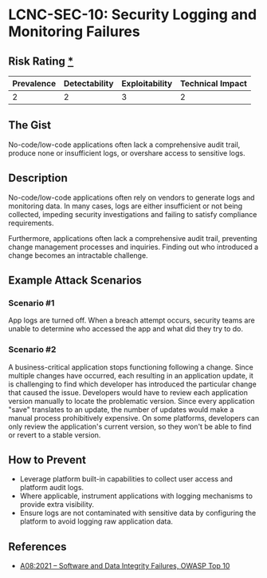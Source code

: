 # LCNC-SEC-10: Security Logging and Monitoring Failures

## Risk Rating [*](https://owasp.org/www-project-top-ten/2017/Note_About_Risks)

| Prevalence | Detectability | Exploitability | Technical Impact |
| --- | --- | --- | --- |
| 2 | 2 | 3 | 2 |

## The Gist

No-code/low-code applications often lack a comprehensive audit trail, produce none or insufficient logs, or overshare access to sensitive logs.

## Description

No-code/low-code applications often rely on vendors to generate logs and monitoring data.
In many cases, logs are either insufficient or not being collected, impeding security investigations and failing to satisfy compliance requirements.

Furthermore, applications often lack a comprehensive audit trail, preventing change management processes and inquiries.
Finding out who introduced a change becomes an intractable challenge.

## Example Attack Scenarios

### Scenario #1

App logs are turned off.
When a breach attempt occurs, security teams are unable to determine who accessed the app and what did they try to do. 

### Scenario #2

A business-critical application stops functioning following a change.
Since multiple changes have occurred, each resulting in an application update, it is challenging to find which developer has introduced the particular change that caused the issue.
Developers would have to review each application version manually to locate the problematic version.
Since every application "save" translates to an update, the number of updates would make a manual process prohibitively expensive.
On some platforms, developers can only review the application's current version, so they won't be able to find or revert to a stable version.

## How to Prevent

- Leverage platform built-in capabilities to collect user access and platform audit logs.
- Where applicable, instrument applications with logging mechanisms to provide extra visibility.
- Ensure logs are not contaminated with sensitive data by configuring the platform to avoid logging raw application data.

## References

- [A08:2021 – Software and Data Integrity Failures, OWASP Top 10](https://owasp.org/Top10/A08_2021-Software_and_Data_Integrity_Failures/)
